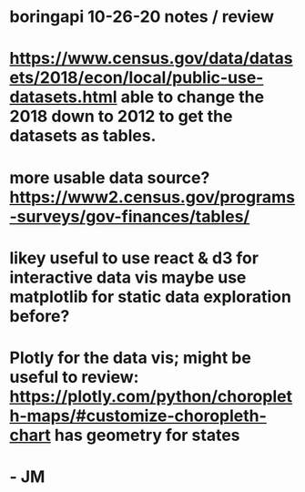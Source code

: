 # boringapi 10-26-20 notes / review

# https://www.census.gov/data/datasets/2018/econ/local/public-use-datasets.html able to change the 2018 down to 2012 to get the datasets as tables.
# more usable data source? https://www2.census.gov/programs-surveys/gov-finances/tables/
# likey useful to use react & d3 for interactive data vis maybe use matplotlib for static data exploration before?


# Plotly for the data vis; might be useful to review: https://plotly.com/python/choropleth-maps/#customize-choropleth-chart has geometry for states

# - JM 
